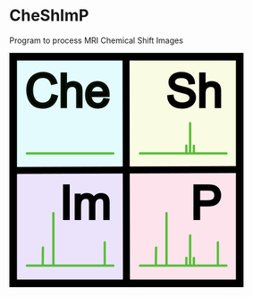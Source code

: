 # CheShImP
Program to process MRI Chemical Shift Images

![alt text](https://github.com/DavidGomezCabeza/CheShImP/blob/main/Logo.png?raw=true)

